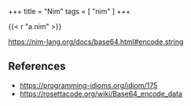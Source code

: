 +++
title = "Nim"
tags = [ "nim" ]
+++

{{< r "a.nim" >}}

<https://nim-lang.org/docs/base64.html#encode,string>

## References

- <https://programming-idioms.org/idiom/175>
- <https://rosettacode.org/wiki/Base64_encode_data>
